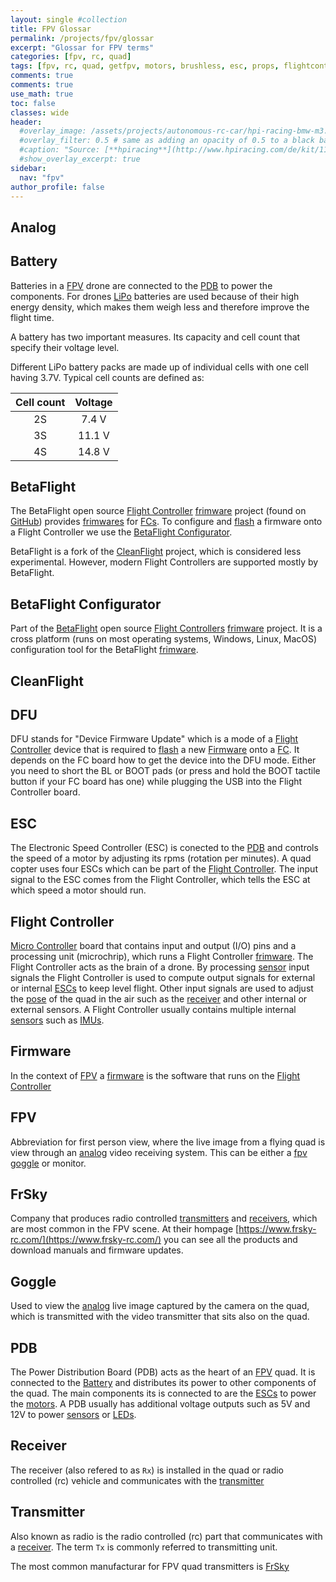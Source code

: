 ```yaml
---
layout: single #collection
title: FPV Glossar
permalink: /projects/fpv/glossar
excerpt: "Glossar for FPV terms"
categories: [fpv, rc, quad]
tags: [fpv, rc, quad, getfpv, motors, brushless, esc, props, flightcontroller, antennas, camera, goggles, frsky, fatshark]
comments: true
comments: true
use_math: true
toc: false
classes: wide
header:
  #overlay_image: /assets/projects/autonomous-rc-car/hpi-racing-bmw-m3.png
  #overlay_filter: 0.5 # same as adding an opacity of 0.5 to a black background
  #caption: "Source: [**hpiracing**](http://www.hpiracing.com/de/kit/114343)"
  #show_overlay_excerpt: true
sidebar:
  nav: "fpv"
author_profile: false
---
```


## Analog

## Battery

Batteries in a [FPV](/projects/fpv/glossar/#fpv) drone are connected to the [PDB](/projects/fpv/glossar/#pdb) to power the components. For drones [LiPo](/projects/fpv/glossar/#lipo) batteries are used 
because of their high energy density, which makes them weigh less and therefore improve the flight time.

A battery has two important measures. Its capacity and cell count that specify their voltage level.

Different LiPo battery packs are made up of individual cells with one cell having 3.7V. Typical cell counts are defined as:

| Cell count | Voltage |
|:----------:|:-------:|
| 2S         |  7.4 V  |
| 3S         |  11.1 V |
| 4S         |  14.8 V |

## BetaFlight

The BetaFlight open source [Flight Controller](/projects/fpv/glossar/#flight-controller) [frimware](/projects/fpv/glossar/#firmware) project (found on [GitHub](https://github.com/betaflight)) provides
[frimwares](/projects/fpv/glossar/#firmware) for [FCs](/projects/fpv/glossar/#flight-controller). To configure and [flash](/projects/fpv/glossar/#flash) a firmware onto a Flight Controller we use 
the [BetaFlight Configurator](/projects/fpv/glossar/#betaflight-configurator).

BetaFlight is a fork of the [CleanFlight](/projects/fpv/glossar/#clean-flight) project, which is considered less experimental. However, modern Flight Controllers are supported mostly by BetaFlight. 

## BetaFlight Configurator

Part of the [BetaFlight](/projects/fpv/glossar/#betaflight) open source [Flight Controllers](/projects/fpv/glossar/#flight-controller) [frimware](/projects/fpv/glossar/#firmware) project.
It is a cross platform (runs on most operating systems, Windows, Linux, MacOS) configuration tool for the BetaFlight [frimware](/projects/fpv/glossar/#firmware).

## CleanFlight

## DFU

DFU stands for "Device Firmware Update" which is a mode of a [Flight Controller](/projects/fpv/glossar/#flight-controller) 
device that is required to [flash](/projects/fpv/glossar/#flash) a new [Firmware](/project/fpv/glossar/#firmware) onto a [FC](/projects/fpv/glossar/#flight-controller). It depends on the FC board how to get the device into the DFU mode. 
Either you need to short the BL or BOOT pads (or press and hold the BOOT tactile button if your FC board has one) while 
plugging the USB into the Flight Controller board.

## ESC

The Electronic Speed Controller (ESC) is conected to the [PDB](/projects/fpv/glossar/#pdb) and controls the speed of a motor by adjusting its rpms (rotation per minutes). A quad copter uses four ESCs which can be part of the [Flight Controller](/projects/fpv/glossar/#flight-controller). The input signal to the ESC comes from the Flight Controller, which tells the ESC at which speed a motor should run.

## Flight Controller

[Micro Controller]() board that contains input and output (I/O) pins and a processing unit (microchrip), 
which runs a Flight Controller [frimware](/projects/fpv/glossar/#firmware). 
The Flight Controller acts as the brain of a drone.
By processing [sensor](/projects/fpv/glossar/#sensor) input signals the Flight Controller is used to compute output signals for external or internal [ESCs](/projects/fpv/glossar/#esc) to keep level flight. Other input signals are used to adjust the [pose](/projects/fpv/glossar/#pose) of the quad in the air such as the [receiver](/projects/fpv/glossar/#receiver) and other internal or external sensors. A Flight Controller usually
contains multiple internal [sensors](/projects/fpv/glossar/#sensor) such as [IMUs](/projects/fpv/glossar/#imu).

## Firmware

In the context of [FPV](/projects/fpv/glossar/#fpv) a [firmware](https://en.wikipedia.org/wiki/Firmware) is the software that runs on the [Flight Controller](/projects/fpv/glossar/#flight-controller)

## FPV

Abbreviation for first person view, where the live image from a flying quad is view through an [analog](/projects/fpv/glossar/#analog) video receiving system. This can be either a [fpv goggle](/projects/fpv/glossar/#goggle) or monitor.

## FrSky

Company that produces radio controlled [transmitters](/projects/fpv/glossar/#transmitter) and [receivers](/projects/fpv/glossar/#receiver), which are most common in the FPV scene. At their hompage [https://www.frsky-rc.com/](https://www.frsky-rc.com/) you can see all the products and download manuals and firmware updates. 

## Goggle

Used to view the [analog](/projects/fpv/glossar/#analog) live image captured by the camera on the quad, which is transmitted with the video transmitter that sits also on the quad.

## PDB

The Power Distribution Board (PDB) acts as the heart of an [FPV](/projects/fpv/glossar/#fpv) quad. 
It is connected to the [Battery](/projects/fpv/glossar/#battery) and distributes its power to other components of the quad. The main components its is connected to are the [ESCs](/projects/fpv/glossar/#esc) to power the 
[motors](/projects/fpv-quad/fpv-glossar/#motor). A PDB usually has additional voltage outputs such as 5V and 12V to power 
[sensors](/projects/fpv/glossar/#sensor) or [LEDs](/projects/fpv/glossar/#led).

## Receiver

The receiver (also refered to as `Rx`) is installed in the quad or radio controlled (rc) vehicle and communicates with the [transmitter](/projects/fpv/glossar/#transmitter)


## Transmitter

Also known as radio is the radio controlled (rc) part that communicates with a [receiver](/projects/fpv/glossar/#receiver). The term `Tx` is commonly referred to transmitting unit.

The most common manufacturar for FPV quad transmitters is [FrSky](/projects/fpv/glossar/#frsky)
